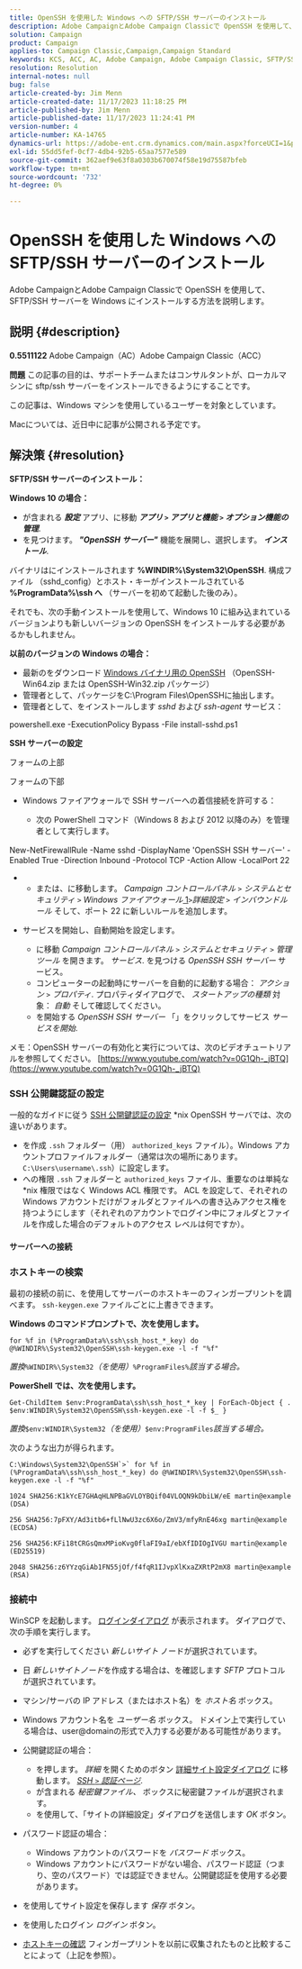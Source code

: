 ```yaml
---
title: OpenSSH を使用した Windows への SFTP/SSH サーバーのインストール
description: Adobe CampaignとAdobe Campaign Classicで OpenSSH を使用して、SFTP/SSH サーバーを Windows にインストールする方法を説明します。
solution: Campaign
product: Campaign
applies-to: Campaign Classic,Campaign,Campaign Standard
keywords: KCS, ACC, AC, Adobe Campaign, Adobe Campaign Classic, SFTP/SSH サーバーのインストール方法，Windows, OpenSSH
resolution: Resolution
internal-notes: null
bug: false
article-created-by: Jim Menn
article-created-date: 11/17/2023 11:18:25 PM
article-published-by: Jim Menn
article-published-date: 11/17/2023 11:24:41 PM
version-number: 4
article-number: KA-14765
dynamics-url: https://adobe-ent.crm.dynamics.com/main.aspx?forceUCI=1&pagetype=entityrecord&etn=knowledgearticle&id=1e189596-9f85-ee11-8179-6045bd006268
exl-id: 55dd5fef-0cf7-4db4-92b5-65aa7577e589
source-git-commit: 362aef9e63f8a0303b670074f58e19d75587bfeb
workflow-type: tm+mt
source-wordcount: '732'
ht-degree: 0%

---
```


# OpenSSH を使用した Windows への SFTP/SSH サーバーのインストール


Adobe CampaignとAdobe Campaign Classicで OpenSSH を使用して、SFTP/SSH サーバーを Windows にインストールする方法を説明します。

## 説明 {#description}


<b>0.5511122</b>
Adobe Campaign（AC）Adobe Campaign Classic（ACC）

<b>問題</b>
この記事の目的は、サポートチームまたはコンサルタントが、ローカルマシンに sftp/ssh サーバーをインストールできるようにすることです。

この記事は、Windows マシンを使用しているユーザーを対象としています。

Macについては、近日中に記事が公開される予定です。


## 解決策 {#resolution}


<b>SFTP/SSH サーバーのインストール：</b>

<b>Windows 10 の場合：</b>

- が含まれる <b>*設定</b>* アプリ、に移動 <b>*アプリ `>`  アプリと機能 `>`  オプション機能の管理</b>*.
- を見つけます。 <b>*&quot;OpenSSH サーバー&quot;</b>* 機能を展開し、選択します。 <b>*インストール</b>*.


バイナリはにインストールされます <b>%WINDIR%\System32\OpenSSH</b>. 構成ファイル （sshd_config）とホスト・キーがインストールされている <b>%ProgramData%\ssh へ</b> （サーバーを初めて起動した後のみ）。

それでも、次の手動インストールを使用して、Windows 10 に組み込まれているバージョンよりも新しいバージョンの OpenSSH をインストールする必要があるかもしれません。

<b>以前のバージョンの Windows の場合：</b>

- 最新のをダウンロード [Windows バイナリ用の OpenSSH](https://github.com/PowerShell/Win32-OpenSSH/releases "https://github.com/PowerShell/Win32-OpenSSH/releases") （OpenSSH-Win64.zip または OpenSSH-Win32.zip パッケージ）
- 管理者として、パッケージをC:\Program Files\OpenSSHに抽出します。
- 管理者として、をインストールします *sshd* および *ssh-agent* サービス：


powershell.exe -ExecutionPolicy Bypass -File install-sshd.ps1



<b>SSH サーバーの設定</b>

フォームの上部

フォームの下部

- Windows ファイアウォールで SSH サーバーへの着信接続を許可する：

   - 次の PowerShell コマンド（Windows 8 および 2012 以降のみ）を管理者として実行します。


New-NetFirewallRule -Name sshd -DisplayName &#39;OpenSSH SSH サーバー&#39; -Enabled True -Direction Inbound -Protocol TCP -Action Allow -LocalPort 22

- 
   - または、に移動します。 *Campaign コントロールパネル `>`  システムとセキュリティ `>`  Windows ファイアウォール*[ 1](https://winscp.net/eng/docs/guide_windows_openssh_server#fn1)*`>`詳細設定 `>`  インバウンドルール* そして、ポート 22 に新しいルールを追加します。
- サービスを開始し、自動開始を設定します。

   - に移動 *Campaign コントロールパネル `>`  システムとセキュリティ `>`  管理ツール* を開きます。 *サービス*. を見つける *OpenSSH SSH サーバー* サービス。
   - コンピューターの起動時にサーバーを自動的に起動する場合： *アクション `>`  プロパティ*. プロパティダイアログで、 *スタートアップの種類* 対象： *自動* そして確認してください。
   - を開始する *OpenSSH SSH サーバー* 「」をクリックしてサービス *サービスを開始*.


メモ：OpenSSH サーバーの有効化と実行については、次のビデオチュートリアルを参照してください。 [https://www.youtube.com/watch?v=0G1Qh-_jBTQ](https://www.youtube.com/watch?v=0G1Qh-_jBTQ)





### SSH 公開鍵認証の設定



一般的なガイドに従う [SSH 公開鍵認証の設定](https://winscp.net/eng/docs/guide_public_key) \*nix OpenSSH サーバでは、次の違いがあります。

- を作成 `.ssh` フォルダー（用） `authorized_keys` ファイル）。Windows アカウントプロファイルフォルダー（通常は次の場所にあります。 `C:\Users\username\.ssh`）に設定します。
- への権限 `.ssh` フォルダーと `authorized_keys` ファイル、重要なのは単純な\*nix 権限ではなく Windows ACL 権限です。 ACL を設定して、それぞれの Windows アカウントだけがフォルダとファイルへの書き込みアクセス権を持つようにします（それぞれのアカウントでログイン中にフォルダとファイルを作成した場合のデフォルトのアクセス レベルは何ですか）。




#### サーバーへの接続



### <b>ホストキーの検索</b>

最初の接続の前に、を使用してサーバーのホストキーのフィンガープリントを調べます。 `ssh-keygen.exe` ファイルごとに上書きできます。

<b>Windows のコマンドプロンプトで、次を使用します。 </b>


```
for %f in (%ProgramData%\ssh\ssh_host_*_key) do @%WINDIR%\System32\OpenSSH\ssh-keygen.exe -l -f "%f"
```


*置換&#x200B;*`%WINDIR%\System32`*（を使用）*`%ProgramFiles%`*該当する場合。*

<b>PowerShell では、次を使用します。 </b>


```
Get-ChildItem $env:ProgramData\ssh\ssh_host_*_key | ForEach-Object { . $env:WINDIR\System32\OpenSSH\ssh-keygen.exe -l -f $_ }
```


*置換&#x200B;*`$env:WINDIR\System32`*（を使用）*`$env:ProgramFiles`*該当する場合。*

次のような出力が得られます。


```
C:\Windows\System32\OpenSSH`>` for %f in (%ProgramData%\ssh\ssh_host_*_key) do @%WINDIR%\System32\OpenSSH\ssh-keygen.exe -l -f "%f"
```



```
1024 SHA256:K1kYcE7GHAqHLNPBaGVLOYBQif04VLOQN9kDbiLW/eE martin@example (DSA)
```



```
256 SHA256:7pFXY/Ad3itb6+fLlNwU3zc6X6o/ZmV3/mfyRnE46xg martin@example (ECDSA)
```



```
256 SHA256:KFi18tCRGsQmxMPioKvg0flaFI9aI/ebXfIDIOgIVGU martin@example (ED25519)
```



```
2048 SHA256:z6YYzqGiAb1FN55jOf/f4fqR1IJvpXlKxaZXRtP2mX8 martin@example (RSA)
```




### 接続中



WinSCP を起動します。 [ログインダイアログ](https://winscp.net/eng/docs/ui_login) が表示されます。 ダイアログで、次の手順を実行します。

- 必ずを実行してください *新しいサイト* ノードが選択されています。
- 日 *新しいサイトノード*&#x200B;を作成する場合は、を確認します *SFTP* プロトコルが選択されています。
- マシン/サーバの IP アドレス（またはホスト名）を *ホスト名* ボックス。
- Windows アカウント名を *ユーザー名* ボックス。 ドメイン上で実行している場合は、user@domainの形式で入力する必要がある可能性があります。
- 公開鍵認証の場合：

   - を押します。 *詳細* を開くためのボタン [詳細サイト設定ダイアログ](https://winscp.net/eng/docs/ui_login_advanced) に移動します。 *[SSH `>`  認証ページ](https://winscp.net/eng/docs/ui_login_authentication)*.
   - が含まれる *秘密鍵ファイル、* ボックスに秘密鍵ファイルが選択されます。
   - を使用して、「サイトの詳細設定」ダイアログを送信します *OK* ボタン。
- パスワード認証の場合：

   - Windows アカウントのパスワードを *パスワード* ボックス。
   - Windows アカウントにパスワードがない場合、パスワード認証（つまり、空のパスワード）では認証できません。公開鍵認証を使用する必要があります。
- を使用してサイト設定を保存します *保存* ボタン。
- を使用したログイン *ログイン* ボタン。
- [ホストキーの確認](https://winscp.net/eng/docs/ssh_verifying_the_host_key) フィンガープリントを以前に収集されたものと比較することによって（上記を参照）。
